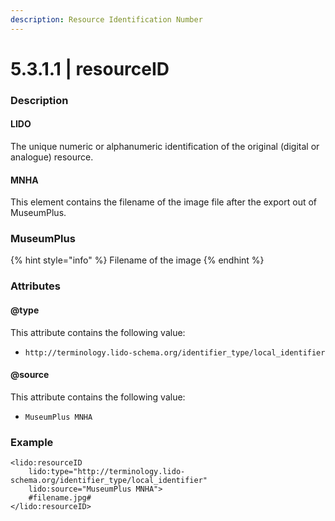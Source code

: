 ```yaml
---
description: Resource Identification Number
---
```


# 5.3.1.1 \| resourceID

### Description

#### LIDO

The unique numeric or alphanumeric identification of the original \(digital or analogue\) resource.

#### MNHA

This element contains the filename of the image file after the export out of MuseumPlus.

### MuseumPlus

{% hint style="info" %}
Filename of the image
{% endhint %}

### Attributes

#### @type

This attribute contains the following value:

* `http://terminology.lido-schema.org/identifier_type/local_identifier`

#### @source

This attribute contains the following value:

* `MuseumPlus MNHA`

### Example

```markup
<lido:resourceID
    lido:type="http://terminology.lido-schema.org/identifier_type/local_identifier"
    lido:source="MuseumPlus MNHA">
    #filename.jpg#
</lido:resourceID>
```

